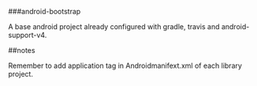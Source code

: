 ###android-bootstrap

A base android project already configured with gradle, travis and android-support-v4.


##notes

Remember to add application tag in Androidmanifext.xml of each library project.
